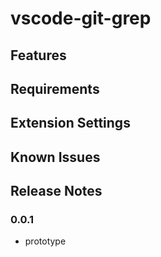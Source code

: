# vscode-git-grep

## Features

## Requirements


## Extension Settings

## Known Issues

## Release Notes

### 0.0.1

- prototype
